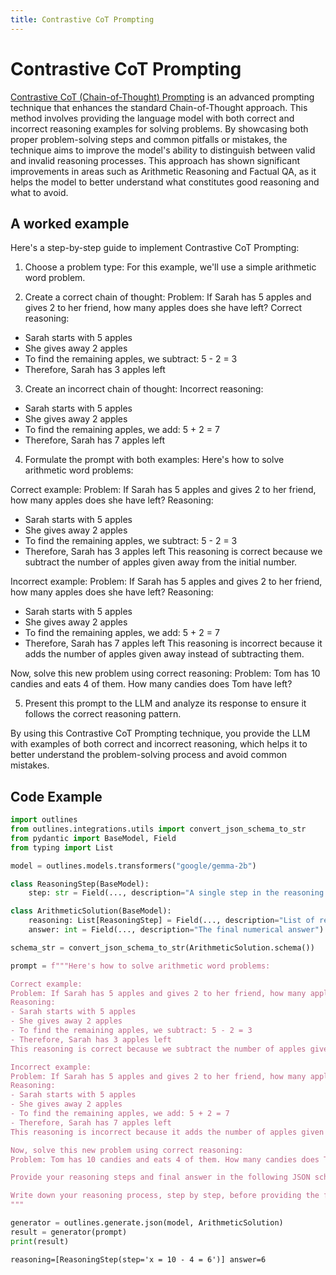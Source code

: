 ```yaml
---
title: Contrastive CoT Prompting
---
```


# Contrastive CoT Prompting


[Contrastive CoT (Chain-of-Thought) Prompting](http://arxiv.org/abs/2311.09277) is an advanced prompting technique that enhances the standard Chain-of-Thought approach. This method involves providing the language model with both correct and incorrect reasoning examples for solving problems. By showcasing both proper problem-solving steps and common pitfalls or mistakes, the technique aims to improve the model's ability to distinguish between valid and invalid reasoning processes. This approach has shown significant improvements in areas such as Arithmetic Reasoning and Factual QA, as it helps the model to better understand what constitutes good reasoning and what to avoid.

## A worked example


Here's a step-by-step guide to implement Contrastive CoT Prompting:

1. Choose a problem type: For this example, we'll use a simple arithmetic word problem.

2. Create a correct chain of thought:
Problem: If Sarah has 5 apples and gives 2 to her friend, how many apples does she have left?
Correct reasoning:
- Sarah starts with 5 apples
- She gives away 2 apples
- To find the remaining apples, we subtract: 5 - 2 = 3
- Therefore, Sarah has 3 apples left

3. Create an incorrect chain of thought:
Incorrect reasoning:
- Sarah starts with 5 apples
- She gives away 2 apples
- To find the remaining apples, we add: 5 + 2 = 7
- Therefore, Sarah has 7 apples left

4. Formulate the prompt with both examples:
Here's how to solve arithmetic word problems:

Correct example:
Problem: If Sarah has 5 apples and gives 2 to her friend, how many apples does she have left?
Reasoning:
- Sarah starts with 5 apples
- She gives away 2 apples
- To find the remaining apples, we subtract: 5 - 2 = 3
- Therefore, Sarah has 3 apples left
This reasoning is correct because we subtract the number of apples given away from the initial number.

Incorrect example:
Problem: If Sarah has 5 apples and gives 2 to her friend, how many apples does she have left?
Reasoning:
- Sarah starts with 5 apples
- She gives away 2 apples
- To find the remaining apples, we add: 5 + 2 = 7
- Therefore, Sarah has 7 apples left
This reasoning is incorrect because it adds the number of apples given away instead of subtracting them.

Now, solve this new problem using correct reasoning:
Problem: Tom has 10 candies and eats 4 of them. How many candies does Tom have left?

5. Present this prompt to the LLM and analyze its response to ensure it follows the correct reasoning pattern.

By using this Contrastive CoT Prompting technique, you provide the LLM with examples of both correct and incorrect reasoning, which helps it to better understand the problem-solving process and avoid common mistakes.



## Code Example


```python
import outlines
from outlines.integrations.utils import convert_json_schema_to_str
from pydantic import BaseModel, Field
from typing import List

model = outlines.models.transformers("google/gemma-2b")

class ReasoningStep(BaseModel):
    step: str = Field(..., description="A single step in the reasoning process")

class ArithmeticSolution(BaseModel):
    reasoning: List[ReasoningStep] = Field(..., description="List of reasoning steps")
    answer: int = Field(..., description="The final numerical answer")

schema_str = convert_json_schema_to_str(ArithmeticSolution.schema())

prompt = f"""Here's how to solve arithmetic word problems:

Correct example:
Problem: If Sarah has 5 apples and gives 2 to her friend, how many apples does she have left?
Reasoning:
- Sarah starts with 5 apples
- She gives away 2 apples
- To find the remaining apples, we subtract: 5 - 2 = 3
- Therefore, Sarah has 3 apples left
This reasoning is correct because we subtract the number of apples given away from the initial number.

Incorrect example:
Problem: If Sarah has 5 apples and gives 2 to her friend, how many apples does she have left?
Reasoning:
- Sarah starts with 5 apples
- She gives away 2 apples
- To find the remaining apples, we add: 5 + 2 = 7
- Therefore, Sarah has 7 apples left
This reasoning is incorrect because it adds the number of apples given away instead of subtracting them.

Now, solve this new problem using correct reasoning:
Problem: Tom has 10 candies and eats 4 of them. How many candies does Tom have left?

Provide your reasoning steps and final answer in the following JSON schema: {schema_str}

Write down your reasoning process, step by step, before providing the final answer.
"""

generator = outlines.generate.json(model, ArithmeticSolution)
result = generator(prompt)
print(result)
```



    reasoning=[ReasoningStep(step='x = 10 - 4 = 6')] answer=6
